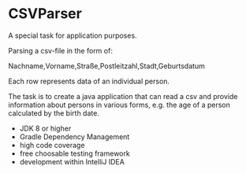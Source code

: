 # CSVParser

A special task for application purposes.

Parsing a csv-file in the form of:

Nachname,Vorname,Straße,Postleitzahl,Stadt,Geburtsdatum


Each row represents data of an individual person.

The task is to create a java application that can read a csv and provide information about persons in various forms,
e.g. the age of a person calculated by the birth date.


- JDK 8 or higher
- Gradle Dependency Management
- high code coverage
- free choosable testing framework
- development within IntelliJ IDEA

